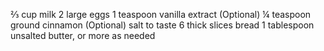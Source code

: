 ⅔ cup milk
2 large eggs
1 teaspoon vanilla extract (Optional)
¼ teaspoon ground cinnamon (Optional)
salt to taste
6 thick slices bread
1 tablespoon unsalted butter, or more as needed
